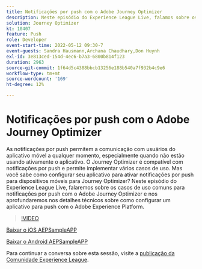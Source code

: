 ```yaml
---
title: Notificações por push com o Adobe Journey Optimizer
description: Neste episódio do Experience League Live, falamos sobre os casos de uso comuns para notificações por push com o Adobe Journey Optimizer e nos aprofundamos nos detalhes técnicos sobre como configurar um aplicativo para push com o Adobe Experience Platform.
solution: Journey Optimizer
kt: 10407
feature: Push
role: Developer
event-start-time: 2022-05-12 09:30-7
event-guests: Sandra Hausmann,Archana Chaudhary,Don Huynh
exl-id: 3e813ced-154d-4ec6-b7a3-6800b814f123
duration: 2963
source-git-commit: 1f64d5c4388bbcb13256e188b540a7f932b4c9e6
workflow-type: tm+mt
source-wordcount: '169'
ht-degree: 12%

---
```


# Notificações por push com o Adobe Journey Optimizer

As notificações por push permitem a comunicação com usuários do aplicativo móvel a qualquer momento, especialmente quando não estão usando ativamente o aplicativo. O Journey Optimizer é compatível com notificações por push e permite implementar vários casos de uso. Mas você sabe como configurar seu aplicativo para ativar notificações por push para dispositivos móveis para Journey Optimizer? Neste episódio do Experience League Live, falaremos sobre os casos de uso comuns para notificações por push com o Adobe Journey Optimizer e nos aprofundaremos nos detalhes técnicos sobre como configurar um aplicativo para push com o Adobe Experience Platform.

>[!VIDEO](https://video.tv.adobe.com/v/342810/?quality=12&learn=on)

[Baixar o iOS AEPSampleAPP](https://github.com/adobe/aepsdk-sample-app-ios)

[Baixar o Android AEPSampleAPP](https://github.com/adobe/aepsdk-sample-app-android)

Para continuar a conversa sobre esta sessão, visite a [publicação da Comunidade Experience League](https://experienceleaguecommunities.adobe.com/t5/journey-optimizer-discussions/experience-league-live-post-session-discussion-push/td-p/451869).

